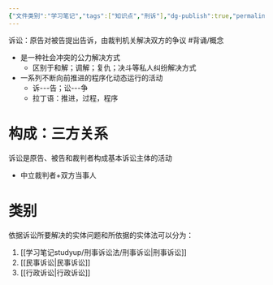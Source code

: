 ```yaml
---
{"文件类别":"学习笔记","tags":["知识点","刑诉"],"dg-publish":true,"permalink":"/学习笔记studyup/刑事诉讼法/诉讼/","dgPassFrontmatter":true,"created":"2024-09-11T20:57:19.765+08:00","updated":"2024-10-25T12:28:42.629+08:00"}
---
```


诉讼：原告对被告提出告诉，由裁判机关解决双方的争议 #背诵/概念 
- 是一种社会冲突的公力解决方式
	- 区别于和解；调解；复仇；决斗等私人纠纷解决方式
- 一系列不断向前推进的程序化动态运行的活动
	- 诉---告；讼---争
	- 拉丁语：推进，过程，程序
# 构成：三方关系
诉讼是原告、被告和裁判者构成基本诉讼主体的活动
- 中立裁判者+双方当事人
# 类别
依据诉讼所要解决的实体问题和所依据的实体法可以分为：
1. [[学习笔记studyup/刑事诉讼法/刑事诉讼\|刑事诉讼]]
2. [[民事诉讼\|民事诉讼]]
3. [[行政诉讼\|行政诉讼]]
